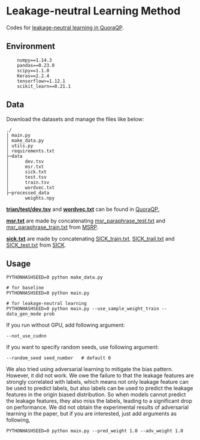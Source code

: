 # Leakage-neutral Learning Method

Codes for <u>leakage-neutral learning in QuoraQP</u>.

## Environment

```
	numpy==1.14.3
	pandas==0.23.0
	scipy==1.1.0
	Keras==2.2.4
	tensorflow>=1.12.1
	scikit_learn==0.21.1
```

## Data

Download the datasets and manage the files like below:

```
./
│ main.py
│ make_data.py
│ utils.py
│ requirements.txt
├─data
│      dev.tsv
│      msr.txt
│      sick.txt
│      test.tsv
│      train.tsv
│      wordvec.txt
├─processed_data
       weights.npy
```

<u>**trian/test/dev.tsv**</u>  and **<u>wordvec.txt</u>** can be found in [QuoraQP.](<https://drive.google.com/file/d/0B0PlTAo--BnaQWlsZl9FZ3l1c28/view>)

<u>**msr.txt**</u> are made by concatenating <u>msr_paraphrase_test.txt</u> and <u>msr_paraphrase_train.txt</u> from [MSRP](<https://www.microsoft.com/en-us/download/details.aspx?id=52398>).

<u>**sick.txt**</u> are made by concatenating <u>SICK_train.txt</u>, <u>SICK_trail.txt</u> and <u>SICK_test.txt</u> from [SICK](<http://alt.qcri.org/semeval2014/task1/index.php?id=data-and-tools>).

## Usage

```
PYTHONHASHSEED=0 python make_data.py

# for baseline
PYTHONHASHSEED=0 python main.py

# for leakage-neutral learning
PYTHONHASHSEED=0 python main.py --use_sample_weight_train --data_gen_mode prob
```

If you run without GPU, add following argument:

```
--not_use_cudnn
```

If you want to specify random seeds, use following argument:

```
--random_seed seed_number	# default 0
```

We also tried using adversarial learning to mitigate the bias pattern. However, it did not work. We owe the failure to that the leakage features are strongly correlated with labels, which means not only leakage feature can be used to predict labels, but also labels can be used to predict the leakage features in the origin biased distribution. So when models cannot predict the leakage features, they also miss the labels, leading to a significant drop on performance. We did not obtain the experimental results of adversarial learning in the paper, but if you are interested, just add arguments as following,

```
PYTHONHASHSEED=0 python main.py --pred_weight 1.0 --adv_weight 1.0
```


